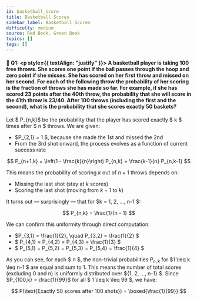 ```yaml
---
id: basketball_score
title: Basketball Scores 
sidebar_label: Basketball Scores
difficulty: medium
source: Red Book, Green Book
topics: []
tags: []
---
```


#### 📖 Q1: <p style={{ textAlign: "justify" }}> A basketball player is taking 100 free throws. She scores one point if the ball passes through the hoop and zero point if she misses. She has scored on her first throw and missed on her second. For each of the following throw the probability of her scoring is the fraction of throws she has made so far. For example, if she has scored 23 points after the 40th throw, the probability that she will score in the 41th throw is 23/40. After 100 throws (including the first and the second), what is the probability that she scores exactly 50 baskets?  </p> 

Let $ P_{n,k}$  be the probability that the player has scored exactly $ k $ times after $  n $ throws. We are given:

- $P_{2,1} = 1 $, because she made the 1st and missed the 2nd
-  From the 3rd shot onward, the process evolves as a function of current success rate

$$
P_{n+1,k} = \left(1 - \frac{k}{n}\right) P_{n,k} + \frac{k-1}{n} P_{n,k-1}
$$

This means the probability of scoring $k$ out of $n+1$ throws depends on:
- Missing the last shot (stay at $k$ scores)
- Scoring the last shot (moving from $k-1$ to $k$)

It turns out — surprisingly — that for $k = 1, 2, ..., n-1 $:

$$
P_{n,k} = \frac{1}{n - 1}
$$

We can confirm this uniformity through direct computation:

- $P_{3,1} = \frac{1}{2}, \quad P_{3,2} = \frac{1}{2} $
- $ P_{4,1} = P_{4,2} = P_{4,3} = \frac{1}{3} $
- $ P_{5,1} = P_{5,2} = P_{5,3} = P_{5,4} = \frac{1}{4} $

As you can see, for each $ n $, the non-trivial probabilities $P_{n,k}$ for $1 \leq k \leq n-1 $ are equal and sum to 1. This means the number of total scores (excluding 0 and n) is uniformly distributed over $\{1, 2, ..., n-1\} $. Since $P_{100,k} = \frac{1}{99}$ for all $ 1 \leq k \leq 99 $, we have:

$$
P(\text{Exactly 50 scores after 100 shots}) = \boxed{\frac{1}{99}}
$$
